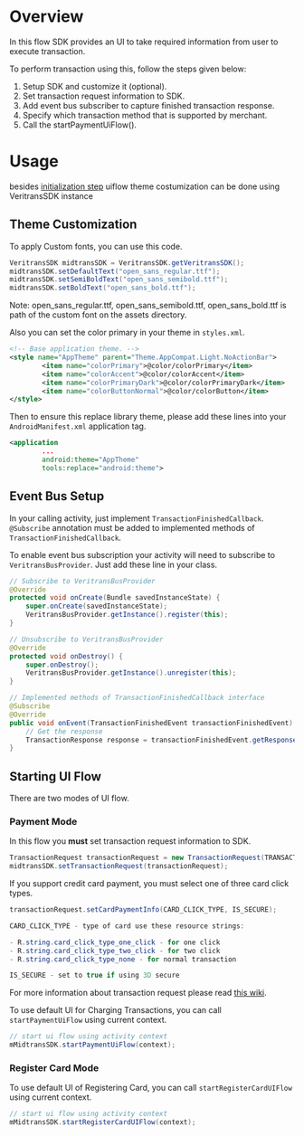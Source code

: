 # Overview

In this flow SDK provides an UI to take required information from user to execute transaction.

To perform transaction using this, follow the steps given below:

1. Setup SDK and customize it (optional).
2. Set transaction request information to SDK.
3. Add event bus subscriber to capture finished transaction response.
4. Specify which transaction method that is supported by merchant.
5. Call the startPaymentUiFlow().

# Usage
besides [initialization step](https://github.com/veritrans/veritrans-android/wiki/SDK-Initialization#uiflow-initialization) uiflow theme costumization can be done using VeritransSDK instance

## Theme Customization

To apply Custom fonts, you can use this code.

```Java
VeritransSDK midtransSDK = VeritransSDK.getVeritransSDK();
midtransSDK.setDefaultText("open_sans_regular.ttf");
midtransSDK.setSemiBoldText("open_sans_semibold.ttf");
midtransSDK.setBoldText("open_sans_bold.ttf");
```
Note: open_sans_regular.ttf, open_sans_semibold.ttf, open_sans_bold.ttf is path of the custom font on the assets directory.

Also you can set the color primary in your theme in `styles.xml`.

```xml
<!-- Base application theme. -->
<style name="AppTheme" parent="Theme.AppCompat.Light.NoActionBar">
        <item name="colorPrimary">@color/colorPrimary</item>
        <item name="colorAccent">@color/colorAccent</item>
        <item name="colorPrimaryDark">@color/colorPrimaryDark</item>
        <item name="colorButtonNormal">@color/colorButton</item>
</style>
```

Then to ensure this replace library theme, please add these lines into your `AndroidManifest.xml` application tag.

```xml
<application
        ...
        android:theme="AppTheme"
        tools:replace="android:theme">
```

## Event Bus Setup

In your calling activity, just implement `TransactionFinishedCallback`. `@Subscribe` annotation must be added to implemented methods of `TransactionFinishedCallback`.

To enable event bus subscription your activity will need to subscribe to `VeritransBusProvider`. Just add these line in your class.

```Java
// Subscribe to VeritransBusProvider
@Override
protected void onCreate(Bundle savedInstanceState) {
    super.onCreate(savedInstanceState);
    VeritransBusProvider.getInstance().register(this);
}

// Unsubscribe to VeritransBusProvider
@Override
protected void onDestroy() {
    super.onDestroy();
    VeritransBusProvider.getInstance().unregister(this);
}

// Implemented methods of TransactionFinishedCallback interface
@Subscribe
@Override
public void onEvent(TransactionFinishedEvent transactionFinishedEvent) {
    // Get the response
    TransactionResponse response = transactionFinishedEvent.getResponse();
}
```

## Starting UI Flow

There are two modes of UI flow. 

### Payment Mode

In this flow you **must** set transaction request information to SDK.

```Java
TransactionRequest transactionRequest = new TransactionRequest(TRANSACTION_ID, TRANSACTION_AMOUNT);
midtransSDK.setTransactionRequest(transactionRequest);
```

If you support credit card payment, you must select one of three card click types.

```Java
transactionRequest.setCardPaymentInfo(CARD_CLICK_TYPE, IS_SECURE);

CARD_CLICK_TYPE - type of card use these resource strings:

- R.string.card_click_type_one_click - for one click
- R.string.card_click_type_two_click - for two click
- R.string.card_click_type_none - for normal transaction

IS_SECURE - set to true if using 3D secure
```

For more information about transaction request please read [this wiki](https://github.com/veritrans/veritrans-android/wiki/Core-Flow#setting-transaction-details).

To use default UI for Charging Transactions, you can call `startPaymentUiFlow` using current context.

```Java
// start ui flow using activity context
mMidtransSDK.startPaymentUiFlow(context);
```

### Register Card Mode
To use default UI of Registering Card, you can call `startRegisterCardUIFlow` using current context.

```Java
// start ui flow using activity context
mMidtransSDK.startRegisterCardUIFlow(context);
```
